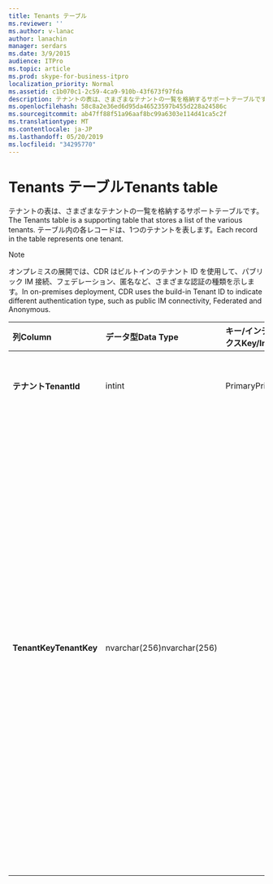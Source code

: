 ```yaml
---
title: Tenants テーブル
ms.reviewer: ''
ms.author: v-lanac
author: lanachin
manager: serdars
ms.date: 3/9/2015
audience: ITPro
ms.topic: article
ms.prod: skype-for-business-itpro
localization_priority: Normal
ms.assetid: c1b070c1-2c59-4ca9-910b-43f673f97fda
description: テナントの表は、さまざまなテナントの一覧を格納するサポートテーブルです。 テーブル内の各レコードは、1つのテナントを表します。
ms.openlocfilehash: 58c8a2e36ed6d95da46523597b455d228a24586c
ms.sourcegitcommit: ab47ff88f51a96aaf8bc99a6303e114d41ca5c2f
ms.translationtype: MT
ms.contentlocale: ja-JP
ms.lasthandoff: 05/20/2019
ms.locfileid: "34295770"
---
```

# <a name="tenants-table"></a><span data-ttu-id="3ce31-104">Tenants テーブル</span><span class="sxs-lookup"><span data-stu-id="3ce31-104">Tenants table</span></span>
 
<span data-ttu-id="3ce31-105">テナントの表は、さまざまなテナントの一覧を格納するサポートテーブルです。</span><span class="sxs-lookup"><span data-stu-id="3ce31-105">The Tenants table is a supporting table that stores a list of the various tenants.</span></span> <span data-ttu-id="3ce31-106">テーブル内の各レコードは、1つのテナントを表します。</span><span class="sxs-lookup"><span data-stu-id="3ce31-106">Each record in the table represents one tenant.</span></span>
  
> [!NOTE]
> <span data-ttu-id="3ce31-107">オンプレミスの展開では、CDR はビルトインのテナント ID を使用して、パブリック IM 接続、フェデレーション、匿名など、さまざまな認証の種類を示します。</span><span class="sxs-lookup"><span data-stu-id="3ce31-107">In on-premises deployment, CDR uses the build-in Tenant ID to indicate different authentication type, such as public IM connectivity, Federated and Anonymous.</span></span> 
  
|<span data-ttu-id="3ce31-108">**列**</span><span class="sxs-lookup"><span data-stu-id="3ce31-108">**Column**</span></span>|<span data-ttu-id="3ce31-109">**データ型**</span><span class="sxs-lookup"><span data-stu-id="3ce31-109">**Data Type**</span></span>|<span data-ttu-id="3ce31-110">**キー/インデックス**</span><span class="sxs-lookup"><span data-stu-id="3ce31-110">**Key/Index**</span></span>|<span data-ttu-id="3ce31-111">**詳細**</span><span class="sxs-lookup"><span data-stu-id="3ce31-111">**Details**</span></span>|
|:-----|:-----|:-----|:-----|
|<span data-ttu-id="3ce31-112">**テナント**</span><span class="sxs-lookup"><span data-stu-id="3ce31-112">**TenantId**</span></span> <br/> |<span data-ttu-id="3ce31-113">int</span><span class="sxs-lookup"><span data-stu-id="3ce31-113">int</span></span>  <br/> |<span data-ttu-id="3ce31-114">Primary</span><span class="sxs-lookup"><span data-stu-id="3ce31-114">Primary</span></span>  <br/> |<span data-ttu-id="3ce31-115">このテナント ID を識別する一意の番号です。</span><span class="sxs-lookup"><span data-stu-id="3ce31-115">Unique number identifying this Tenant ID.</span></span>  <br/> |
|<span data-ttu-id="3ce31-116">**TenantKey**</span><span class="sxs-lookup"><span data-stu-id="3ce31-116">**TenantKey**</span></span> <br/> |<span data-ttu-id="3ce31-117">nvarchar(256)</span><span class="sxs-lookup"><span data-stu-id="3ce31-117">nvarchar(256)</span></span>  <br/> || <span data-ttu-id="3ce31-118">許可される値:</span><span class="sxs-lookup"><span data-stu-id="3ce31-118">Allowed values:</span></span> <br/>  <span data-ttu-id="3ce31-119">00000000-0000-0000-0000-000000000000-エンタープライズ</span><span class="sxs-lookup"><span data-stu-id="3ce31-119">00000000-0000-0000-0000-000000000000 - Enterprise</span></span> <br/>  <span data-ttu-id="3ce31-120">00000000-0000-0000-0000-000000000001-フェデレーション</span><span class="sxs-lookup"><span data-stu-id="3ce31-120">00000000-0000-0000-0000-000000000001 - Federated</span></span> <br/>  <span data-ttu-id="3ce31-121">00000000-0000-0000-0000-000000000002-匿名</span><span class="sxs-lookup"><span data-stu-id="3ce31-121">00000000-0000-0000-0000-000000000002 - Anonymous</span></span> <br/>  <span data-ttu-id="3ce31-122">00000000-0000-0000-0000-000000000003-パブリック IM 接続</span><span class="sxs-lookup"><span data-stu-id="3ce31-122">00000000-0000-0000-0000-000000000003 - Public IM connectivity</span></span> <br/> |
   

